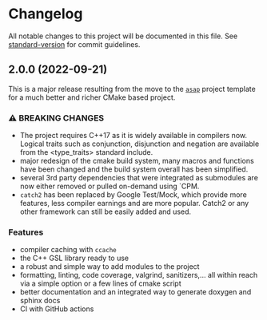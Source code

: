 # Changelog

All notable changes to this project will be documented in this file. See [standard-version](https://github.com/conventional-changelog/standard-version) for commit guidelines.

## 2.0.0 (2022-09-21)

This is a major release resulting from the move to the
[`asap`](https://github.com/abdes/asap) project template for a much better and
richer CMake based project.

### ⚠ BREAKING CHANGES

* The project requires C++17 as it is widely available in compilers now. Logical
  traits such as conjunction, disjunction and negation are available from the
  <type_traits> standard include.
* major redesign of the cmake build system, many macros and functions have been
  changed and the build system overall has been simplified.
* several 3rd party dependencies that were integrated as submodules are now
  either removed or pulled on-demand using `CPM.
* `catch2` has been replaced by Google Test/Mock, which provide more features,
  less compiler earnings and are more popular. Catch2 or any other framework can
  still be easily added and used.

### Features

* compiler caching with `ccache`
* the C++ GSL library ready to use
* a robust and simple way to add modules to the project
* formatting, linting, code coverage, valgrind, sanitizers,... all within reach
  via a simple option or a few lines of cmake script
* better documentation and an integrated way to generate doxygen and sphinx docs
* CI with GitHub actions

